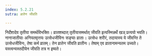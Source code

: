 ```yaml
---
index: 5.2.21
sutra: व्रातेन जीवति

---
```

निर्देशादेव तृतीया समर्थविभक्तिः। व्रातशब्दात् तृतीयासमर्थात् जीवति इत्यस्मिन्नर्थे खञ् प्रत्ययो भवति। नानाजातीयाः अनियतवृत्तयः उत्सेधजीविनः सङ्घाः व्राताः। उत्सेधः शरीरं, तदायास्य ये जीवन्ति ते उत्सेधजीविनः, तेषा कर्म व्रातम्। तेन व्रातेन जीवति व्रातीनः। तेषाम् एव व्रातानामन्यतम उच्यते। यस्त्वन्यस्तदीयेन जीवति तत्र न इष्यते।